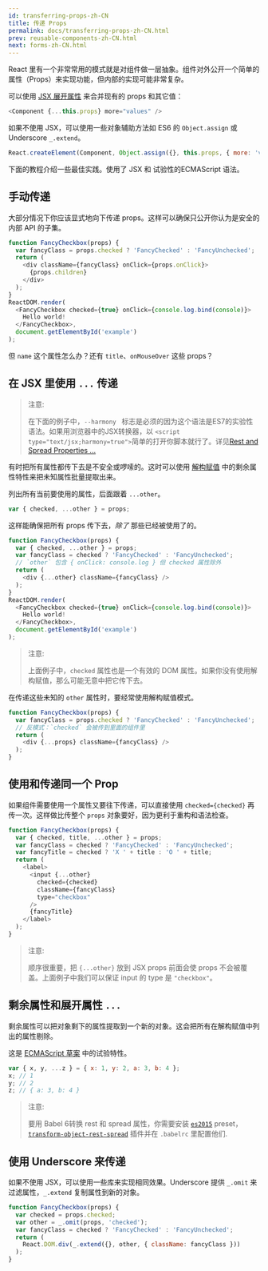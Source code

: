 ```yaml
---
id: transferring-props-zh-CN
title: 传递 Props
permalink: docs/transferring-props-zh-CN.html
prev: reusable-components-zh-CN.html
next: forms-zh-CN.html
---
```


React 里有一个非常常用的模式就是对组件做一层抽象。组件对外公开一个简单的属性（Props）来实现功能，但内部的实现可能非常复杂。

可以使用 [JSX 展开属性](/react/docs/jsx-spread-zh-CN.html) 来合并现有的 props 和其它值：

```javascript
<Component {...this.props} more="values" />
```

如果不使用 JSX，可以使用一些对象辅助方法如 ES6 的 `Object.assign` 或 Underscore `_.extend`。

```javascript
React.createElement(Component, Object.assign({}, this.props, { more: 'values' }));
```

下面的教程介绍一些最佳实践。使用了 JSX 和 试验性的ECMAScript 语法。

## 手动传递

大部分情况下你应该显式地向下传递 props。这样可以确保只公开你认为是安全的内部 API 的子集。

```javascript
function FancyCheckbox(props) {
  var fancyClass = props.checked ? 'FancyChecked' : 'FancyUnchecked';
  return (
    <div className={fancyClass} onClick={props.onClick}>
      {props.children}
    </div>
  );
}
ReactDOM.render(
  <FancyCheckbox checked={true} onClick={console.log.bind(console)}>
    Hello world!
  </FancyCheckbox>,
  document.getElementById('example')
);
```

但 `name` 这个属性怎么办？还有 `title`、`onMouseOver` 这些 props？

## 在 JSX 里使用 `...` 传递

> 注意:
>
> 在下面的例子中，`--harmony ` 标志是必须的因为这个语法是ES7的实验性语法。如果用浏览器中的JSX转换器，以 `<script type="text/jsx;harmony=true">`简单的打开你脚本就行了。详见[Rest and Spread Properties ...](/react/docs/transferring-props-zh-CN.html#剩余属性和展开属性-...)

有时把所有属性都传下去是不安全或啰嗦的。这时可以使用 [解构赋值](https://developer.mozilla.org/en-US/docs/Web/JavaScript/Reference/Operators/Destructuring_assignment) 中的剩余属性特性来把未知属性批量提取出来。

列出所有当前要使用的属性，后面跟着 `...other`。

```javascript
var { checked, ...other } = props;
```

这样能确保把所有 props 传下去，*除了* 那些已经被使用了的。

```javascript
function FancyCheckbox(props) {
  var { checked, ...other } = props;
  var fancyClass = checked ? 'FancyChecked' : 'FancyUnchecked';
  // `other` 包含 { onClick: console.log } 但 checked 属性除外
  return (
    <div {...other} className={fancyClass} />
  );
}
ReactDOM.render(
  <FancyCheckbox checked={true} onClick={console.log.bind(console)}>
    Hello world!
  </FancyCheckbox>,
  document.getElementById('example')
);
```

> 注意:
>
> 上面例子中，`checked` 属性也是一个有效的 DOM 属性。如果你没有使用解构赋值，那么可能无意中把它传下去。

在传递这些未知的 `other` 属性时，要经常使用解构赋值模式。

```javascript
function FancyCheckbox(props) {
  var fancyClass = props.checked ? 'FancyChecked' : 'FancyUnchecked';
  // 反模式：`checked` 会被传到里面的组件里
  return (
    <div {...props} className={fancyClass} />
  );
}
```

## 使用和传递同一个 Prop

如果组件需要使用一个属性又要往下传递，可以直接使用 `checked={checked}` 再传一次。这样做比传整个 `props` 对象要好，因为更利于重构和语法检查。

```javascript
function FancyCheckbox(props) {
  var { checked, title, ...other } = props;
  var fancyClass = checked ? 'FancyChecked' : 'FancyUnchecked';
  var fancyTitle = checked ? 'X ' + title : 'O ' + title;
  return (
    <label>
      <input {...other}
        checked={checked}
        className={fancyClass}
        type="checkbox"
      />
      {fancyTitle}
    </label>
  );
}
```

> 注意:
>
> 顺序很重要，把 `{...other}` 放到 JSX props 前面会使 props 不会被覆盖。上面例子中我们可以保证 input 的 type 是 `"checkbox"`。

## 剩余属性和展开属性 `...`

剩余属性可以把对象剩下的属性提取到一个新的对象。这会把所有在解构赋值中列出的属性剔除。

这是 [ECMAScript 草案](https://github.com/sebmarkbage/ecmascript-rest-spread) 中的试验特性。

```javascript
var { x, y, ...z } = { x: 1, y: 2, a: 3, b: 4 };
x; // 1
y; // 2
z; // { a: 3, b: 4 }
```

> 注意:
>
> 要用 Babel 6转换 rest 和 spread 属性，你需要安装 [`es2015`](https://babeljs.io/docs/plugins/preset-es2015/) preset，[`transform-object-rest-spread`](https://babeljs.io/docs/plugins/transform-object-rest-spread/) 插件并在 `.babelrc` 里配置他们.

## 使用 Underscore 来传递

如果不使用 JSX，可以使用一些库来实现相同效果。Underscore 提供 `_.omit` 来过滤属性，`_.extend` 复制属性到新的对象。

```javascript
function FancyCheckbox(props) {
  var checked = props.checked;
  var other = _.omit(props, 'checked');
  var fancyClass = checked ? 'FancyChecked' : 'FancyUnchecked';
  return (
    React.DOM.div(_.extend({}, other, { className: fancyClass }))
  );
}
```
